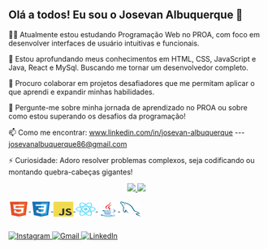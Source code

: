 ## Olá a todos! Eu sou o Josevan Albuquerque 👋
👨‍💻 Atualmente estou estudando Programação Web no PROA, com foco em desenvolver interfaces de usuário intuitivas e funcionais.

🌱 Estou aprofundando meus conhecimentos em HTML, CSS, JavaScript e Java, React e MySql. Buscando me tornar um desenvolvedor completo.

📖 Procuro colaborar em projetos desafiadores que me permitam aplicar o que aprendi e expandir minhas habilidades.

💬 Pergunte-me sobre minha jornada de aprendizado no PROA ou sobre como estou superando os desafios da programação!

📫 Como me encontrar: www.linkedin.com/in/josevan-albuquerque ---  josevanalbuquerque86@gmail.com

⚡ Curiosidade: Adoro resolver problemas complexos, seja codificando ou montando quebra-cabeças gigantes!




<div align="center">
  <a href="https://beacons.ai/Josevan07" target="_blank">
    <img height="180em" src="https://github-readme-stats.vercel.app/api?username=Josevan07&show_icons=true&theme=dark&include_all_commits=true&count_private=true"/>
    <img height="180em" src="https://github-readme-stats.vercel.app/api/top-langs/?username=Josevan07&layout=compact&langs_count=10&theme=dracula"/>
  </a>
</div>


<div>
<a href="https://beacons.ai/Josevan07">

<div style="display: inline_block"><br>
  
<img align="center" alt="HTML" height="30" width="40" src="https://raw.githubusercontent.com/devicons/devicon/master/icons/html5/html5-original.svg">
  <img align="center" alt="CSS" height="30" width="40" src="https://raw.githubusercontent.com/devicons/devicon/master/icons/css3/css3-original.svg">
  <img align="center" alt="JavaScript" height="30" width="40" src="https://raw.githubusercontent.com/devicons/devicon/master/icons/javascript/javascript-original.svg">
  <img align="center" alt="React" height="30" width="40" src="https://raw.githubusercontent.com/devicons/devicon/master/icons/react/react-original.svg">
  <img align="center" alt="Java" height="30" width="40" src="https://raw.githubusercontent.com/devicons/devicon/master/icons/java/java-original.svg">
  <img align="center" alt="MySQL" height="30" width="40" src="https://raw.githubusercontent.com/devicons/devicon/master/icons/mysql/mysql-original.svg">

</div> 

## 

<div>
<a>
<a href="https://www.instagram.com/design_joliv/" target="_blank">
  <img src="https://img.shields.io/badge/-Instagram-%23E4405F?style=for-the-badge&logo=instagram&logoColor=white" alt="Instagram">
</a>


 



 <a href="mailto:josevanalbuquerque86@gmail.com" target="_blank">
  <img src="https://img.shields.io/badge/-Gmail-%23333?style=for-the-badge&logo=gmail&logoColor=white" alt="Gmail">
</a>


 <a href="https://www.linkedin.com/in/josevan-albuquerque" target="_blank">
  <img src="https://img.shields.io/badge/-LinkedIn-%230077B5?style=for-the-badge&logo=linkedin&logoColor=white" alt="LinkedIn">
</a>
</div> 


